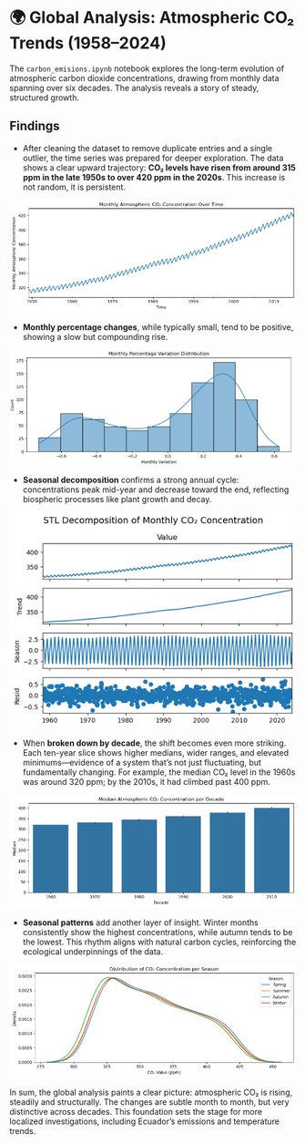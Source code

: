 # 🌍 Global Analysis: Atmospheric CO₂ Trends (1958–2024)
The `carbon_emisions.ipynb` notebook explores the long-term evolution of atmospheric carbon dioxide concentrations, drawing from monthly data spanning over six decades. The analysis reveals a story of steady, structured growth.

## Findings
- After cleaning the dataset to remove duplicate entries and a single outlier, the time series was prepared for deeper exploration. The data shows a clear upward trajectory: **CO₂ levels have risen from around 315 ppm in the late 1950s to over 420 ppm in the 2020s**. This increase is not random, it is persistent.

<p align="center">
  <img src="assets/trend.jpeg" alt="Carbon Levels">
</p>

- **Monthly percentage changes**, while typically small, tend to be positive, showing a slow but compounding rise.

<p align="center">
  <img src="assets/month_changes.jpeg" alt="Montly Percentage Changes">
</p>

- **Seasonal decomposition** confirms a strong annual cycle: concentrations peak mid-year and decrease toward the end, reflecting biospheric processes like plant growth and decay.

<p align="center">
  <img src="assets/decomposition.jpeg" alt="Seasonal Decomposition">
</p>

- When **broken down by decade**, the shift becomes even more striking. Each ten-year slice shows higher medians, wider ranges, and elevated minimums—evidence of a system that’s not just fluctuating, but fundamentally changing. For example, the median CO₂ level in the 1960s was around 320 ppm; by the 2010s, it had climbed past 400 ppm.

<p align="center">
  <img src="assets/decades.jpeg" alt="Medians per Decade">
</p>

- **Seasonal patterns** add another layer of insight. Winter months consistently show the highest concentrations, while autumn tends to be the lowest. This rhythm aligns with natural carbon cycles, reinforcing the ecological underpinnings of the data.

<p align="center">
  <img src="assets/seasons.jpeg" alt="Season Patterns">
</p>

In sum, the global analysis paints a clear picture: atmospheric CO₂ is rising, steadily and structurally. The changes are subtle month to month, but very distinctive across decades. This foundation sets the stage for more localized investigations, including Ecuador’s emissions and temperature trends.

